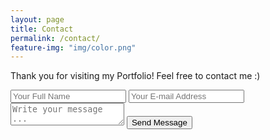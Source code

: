 ```yaml
---
layout: page
title: Contact
permalink: /contact/
feature-img: "img/color.png"
---
```


Thank you for visiting my Portfolio! Feel free to contact me :)

<form action="https://getsimpleform.com/messages?form_api_token=3df6883981f988c177d9e3a4bf2f312f" method="post">
  <!-- the redirect_to is optional, the form will redirect to the referrer on submission -->
  <input type='hidden' name='redirect_to' value='www.andrewneidley.com/thank-you/' />
  <input type='text' name='name' placeholder='Your Full Name' />
  <input type='email' name='email' placeholder='Your E-mail Address' />
  <textarea name='message' placeholder='Write your message ...'></textarea>
  <input type='submit' value='Send Message' />
</form>
